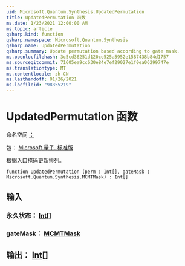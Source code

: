```yaml
---
uid: Microsoft.Quantum.Synthesis.UpdatedPermutation
title: UpdatedPermutation 函数
ms.date: 1/23/2021 12:00:00 AM
ms.topic: article
qsharp.kind: function
qsharp.namespace: Microsoft.Quantum.Synthesis
qsharp.name: UpdatedPermutation
qsharp.summary: Update permutation based according to gate mask.
ms.openlocfilehash: 3c5cd36251d120ce525a5952e1587438b84d1757
ms.sourcegitcommit: 71605ea9cc630e84e7ef29027e1f0ea06299747e
ms.translationtype: MT
ms.contentlocale: zh-CN
ms.lasthandoff: 01/26/2021
ms.locfileid: "98855219"
---
```

# <a name="updatedpermutation-function"></a>UpdatedPermutation 函数

命名空间 [：](xref:Microsoft.Quantum.Synthesis)

包： [Microsoft 量子. 标准版](https://nuget.org/packages/Microsoft.Quantum.Standard)


根据入口掩码更新排列。

```qsharp
function UpdatedPermutation (perm : Int[], gateMask : Microsoft.Quantum.Synthesis.MCMTMask) : Int[]
```


## <a name="input"></a>输入

### <a name="perm--int"></a>永久状态： [Int](xref:microsoft.quantum.lang-ref.int)[]




### <a name="gatemask--mcmtmask"></a>gateMask： [MCMTMask](xref:Microsoft.Quantum.Synthesis.MCMTMask)





## <a name="output--int"></a>输出： [Int](xref:microsoft.quantum.lang-ref.int)[]

